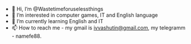 - 👋 Hi, I’m @Wastetimeforuselessthings
- 👀 I’m interested in computer games, IT and English language 
- 🌱 I’m currently learning English and IT
- 📫 How to reach me - my gmail is ivvashutin@gmail.com, my telegramm - namefe88.

<!---
Wastetimeforuselessthings/Wastetimeforuselessthings is a ✨ special ✨ repository because its `README.md` (this file) appears on your GitHub profile.
You can click the Preview link to take a look at your changes.
--->
